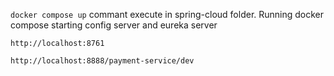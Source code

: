 `docker compose up` commant execute in spring-cloud folder.
Running docker compose starting config server and eureka server

`http://localhost:8761`

`http://localhost:8888/payment-service/dev`
